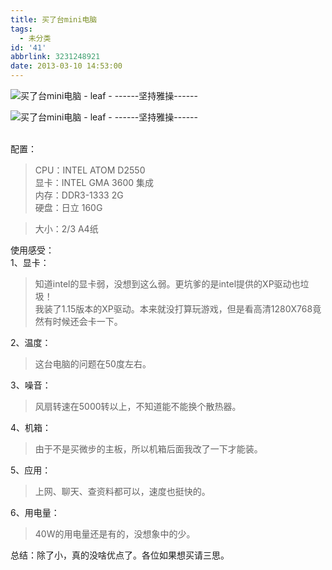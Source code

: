```yaml
---
title: 买了台mini电脑
tags:
  - 未分类
id: '41'
abbrlink: 3231248921
date: 2013-03-10 14:53:00
---
```


  

![买了台mini电脑 - leaf - ------坚持雅操------](http://img1.ph.126.net/2qR4R-BPV7Ve4JKhKOkDmg==/6598213258750020352.jpg "买了台mini电脑 - leaf - ------坚持雅操------")

![买了台mini电脑 - leaf - ------坚持雅操------](http://img0.ph.126.net/OgMilLWMrbLvko26u0m5xA==/6597528263006125374.jpg "买了台mini电脑 - leaf - ------坚持雅操------")

    
配置：  

> CPU：INTEL ATOM D2550  
> 显卡：INTEL GMA 3600 集成  
> 内存：DDR3-1333 2G  
> 硬盘：日立 160G  

> 大小：2/3 A4纸  
>   
>   

使用感受：  
1、显卡：  

> 知道intel的显卡弱，没想到这么弱。更坑爹的是intel提供的XP驱动也垃圾！  
> 我装了1.15版本的XP驱动。本来就没打算玩游戏，但是看高清1280X768竟然有时候还会卡一下。  

2、温度：  

> 这台电脑的问题在50度左右。  

3、噪音：  

> 风扇转速在5000转以上，不知道能不能换个散热器。  

4、机箱：  

> 由于不是买微步的主板，所以机箱后面我改了一下才能装。  

5、应用：  

> 上网、聊天、查资料都可以，速度也挺快的。  

6、用电量：  

> 40W的用电量还是有的，没想象中的少。  

  
  
总结：除了小，真的没啥优点了。各位如果想买请三思。